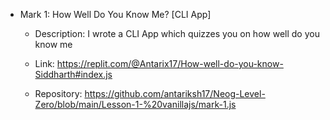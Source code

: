 
- Mark 1: How Well Do You Know Me? [CLI App]

  - Description: I wrote a CLI App which quizzes you on how well do you know me
  
  - Link: https://replit.com/@Antarix17/How-well-do-you-know-Siddharth#index.js
  
  - Repository: https://github.com/antariksh17/Neog-Level-Zero/blob/main/Lesson-1-%20vanillajs/mark-1.js
